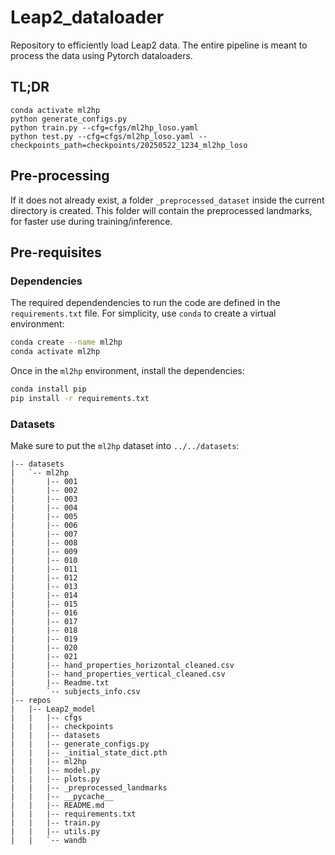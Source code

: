 # Leap2_dataloader
Repository to efficiently load Leap2 data. The entire pipeline is meant to process the data using Pytorch dataloaders.

## TL;DR

```
conda activate ml2hp
python generate_configs.py
python train.py --cfg=cfgs/ml2hp_loso.yaml
python test.py --cfg=cfgs/ml2hp_loso.yaml --checkpoints_path=checkpoints/20250522_1234_ml2hp_loso
```

## Pre-processing

If it does not already exist, a folder `_preprocessed_dataset` inside the current directory is created.
This folder will contain the preprocessed landmarks, for faster use during training/inference.

## Pre-requisites

### Dependencies
The required dependendencies to run the code are defined in the `requirements.txt` file. 
For simplicity, use `conda` to create a virtual environment:

```bash
conda create --name ml2hp
conda activate ml2hp
```

Once in the `ml2hp` environment, install the dependencies:

```bash
conda install pip
pip install -r requirements.txt
```

### Datasets

Make sure to put the `ml2hp` dataset into `../../datasets`:

```
|-- datasets
|   `-- ml2hp
|       |-- 001
|       |-- 002
|       |-- 003
|       |-- 004
|       |-- 005
|       |-- 006
|       |-- 007
|       |-- 008
|       |-- 009
|       |-- 010
|       |-- 011
|       |-- 012
|       |-- 013
|       |-- 014
|       |-- 015
|       |-- 016
|       |-- 017
|       |-- 018
|       |-- 019
|       |-- 020
|       |-- 021
|       |-- hand_properties_horizontal_cleaned.csv
|       |-- hand_properties_vertical_cleaned.csv
|       |-- Readme.txt
|       `-- subjects_info.csv
|-- repos
|   |-- Leap2_model
|   |   |-- cfgs
|   |   |-- checkpoints
|   |   |-- datasets
|   |   |-- generate_configs.py
|   |   |-- _initial_state_dict.pth
|   |   |-- ml2hp
|   |   |-- model.py
|   |   |-- plots.py
|   |   |-- _preprocessed_landmarks
|   |   |-- __pycache__
|   |   |-- README.md
|   |   |-- requirements.txt
|   |   |-- train.py
|   |   |-- utils.py
|   |   `-- wandb
```